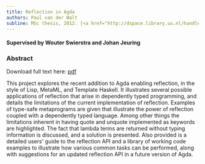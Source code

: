 ```yaml
---
title: Reflection in Agda
authors: Paul van der Walt
subline: MSc thesis, 2012. [<a href="http://dspace.library.uu.nl/handle/1874/256628">pdf</a>] [<a href="/bib/masters.bib.txt">bib</a>]
---
```


#### Supervised by Wouter Swierstra and Johan Jeuring
### Abstract

Download full text here: [pdf](http://dspace.library.uu.nl/handle/1874/256628)

This project explores the recent addition to Agda enabling reflection,
in the style of Lisp, MetaML, and Template Haskell. It illustrates
several possible applications of reflection that arise in dependently
typed programming, and details the limitations of the current
implementation of reflection. Examples of type-safe metaprograms are
given that illustrate the power of reflection coupled with a
dependently typed language. Among other things the limitations
inherent in having quote and unquote implemented as keywords are
highlighted. The fact that lambda terms are returned without typing
information is discussed, and a solution is presented. Also provided
is a detailed users' guide to the reflection API and a library of
working code examples to illustrate how various common tasks can be
performed, along with suggestions for an updated reflection API in a
future version of Agda.
